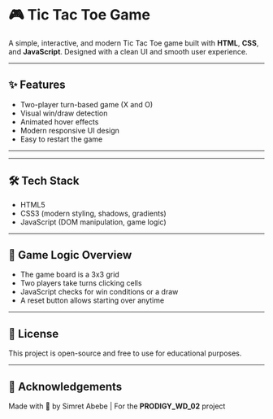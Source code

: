 # 🎮 Tic Tac Toe Game

A simple, interactive, and modern Tic Tac Toe game built with **HTML**, **CSS**, and **JavaScript**. Designed with a clean UI and smooth user experience.

---

## ✨ Features

- Two-player turn-based game (X and O)
- Visual win/draw detection
- Animated hover effects
- Modern responsive UI design
- Easy to restart the game

---


---

## 🛠️ Tech Stack

- HTML5
- CSS3 (modern styling, shadows, gradients)
- JavaScript (DOM manipulation, game logic)

---
## 🧠 Game Logic Overview

- The game board is a 3x3 grid
- Two players take turns clicking cells
- JavaScript checks for win conditions or a draw
- A reset button allows starting over anytime

---

## 📜 License

This project is open-source and free to use for educational purposes.

---

## 🙌 Acknowledgements

Made with 💙 by Simret Abebe | For the **PRODIGY_WD_02** project


